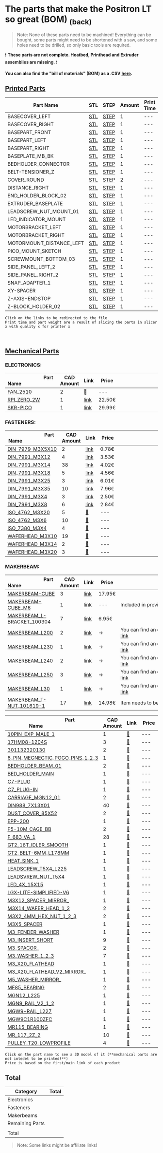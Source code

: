 # The parts that make the Positron LT so great (BOM) [<sub>(back)</sub>](../../../)
>Note: None of these parts need to be machined! Everything can be bought, some parts might need to be shortened with a saw, and some holes need to be drilled, so only basic tools are required.

:exclamation: **These parts are not complete. Heatbed, Printhead and Extruder assemblies are missing.** :exclamation:

**You can also find the "bill of materials" (BOM) as a .CSV [here](./bom.csv).**

## [Printed Parts](./Printed%20Parts)

|                  Part Name                  | STL | STEP |Amount| Print Time | Weight (g)|
| --- | --- | --- | --- | --- | --- |
| BASECOVER_LEFT | [STL](./Printed%20Parts/STL/BASECOVER_LEFT.stl) | [STEP](./Printed%20Parts/STEP/BASECOVER_LEFT.step) | 1 |  ---  |  ---  |
| BASECOVER_RIGHT | [STL](./Printed%20Parts/STL/BASECOVER_RIGHT.stl) | [STEP](./Printed%20Parts/STEP/BASECOVER_RIGHT.step) | 1 |  ---  |  ---  |
| BASEPART_FRONT | [STL](./Printed%20Parts/STL/BASEPART_FRONT.stl) | [STEP](./Printed%20Parts/STEP/BASEPART_FRONT.step) | 1 |  ---  |  ---  |
| BASEPART_LEFT | [STL](./Printed%20Parts/STL/BASEPART_LEFT.stl) | [STEP](./Printed%20Parts/STEP/BASEPART_LEFT.step) | 1 |  ---  |  ---  |
| BASEPART_RIGHT | [STL](./Printed%20Parts/STL/BASEPART_RIGHT.stl) | [STEP](./Printed%20Parts/STEP/BASEPART_RIGHT.step) | 1 |  ---  |  ---  |
| BASEPLATE_MB_BK | [STL](./Printed%20Parts/STL/BASEPLATE_MB_BK.stl) | [STEP](./Printed%20Parts/STEP/BASEPLATE_MB_BK.step) | 1 |  ---  |  ---  |
| BEDHOLDER_CONNECTOR | [STL](./Printed%20Parts/STL/BEDHOLDER_CONNECTOR.stl) | [STEP](./Printed%20Parts/STEP/BEDHOLDER_CONNECTOR.step) | 1 |  ---  |  ---  |
| BELT-TENSIONER_Z | [STL](./Printed%20Parts/STL/BELT-TENSIONER_Z.stl) | [STEP](./Printed%20Parts/STEP/BELT-TENSIONER_Z.step) | 1 |  ---  |  ---  |
| COVER_ROUND | [STL](./Printed%20Parts/STL/COVER_ROUND.stl) | [STEP](./Printed%20Parts/STEP/COVER_ROUND.step) | 2 |  ---  |  ---  |
| DISTANCE_RIGHT | [STL](./Printed%20Parts/STL/DISTANCE_RIGHT.stl) | [STEP](./Printed%20Parts/STEP/DISTANCE_RIGHT.step) | 1 |  ---  |  ---  |
| END_HOLDER_BLOCK_02 | [STL](./Printed%20Parts/STL/END_HOLDER_BLOCK_02.stl) | [STEP](./Printed%20Parts/STEP/END_HOLDER_BLOCK_02.step) | 1 |  ---  |  ---  |
| EXTRUDER_BASEPLATE | [STL](./Printed%20Parts/STL/EXTRUDER_BASEPLATE.stl) | [STEP](./Printed%20Parts/STEP/EXTRUDER_BASEPLATE.step) | 1 |  ---  |  ---  |
| LEADSCREW_NUT_MOUNT_01 | [STL](./Printed%20Parts/STL/LEADSCREW_NUT_MOUNT_01.stl) | [STEP](./Printed%20Parts/STEP/LEADSCREW_NUT_MOUNT_01.step) | 1 |  ---  |  ---  |
| LED_INDICATOR_MOUNT | [STL](./Printed%20Parts/STL/LED_INDICATOR_MOUNT.stl) | [STEP](./Printed%20Parts/STEP/LED_INDICATOR_MOUNT.step) | 1 |  ---  |  ---  |
| MOTORBRACKET_LEFT | [STL](./Printed%20Parts/STL/MOTORBRACKET_LEFT.stl) | [STEP](./Printed%20Parts/STEP/MOTORBRACKET_LEFT.step) | 1 |  ---  |  ---  |
| MOTORBRACKET_RIGHT | [STL](./Printed%20Parts/STL/MOTORBRACKET_RIGHT.stl) | [STEP](./Printed%20Parts/STEP/MOTORBRACKET_RIGHT.step) | 1 |  ---  |  ---  |
| MOTORMOUNT_DISTANCE_LEFT | [STL](./Printed%20Parts/STL/MOTORMOUNT_DISTANCE_LEFT.stl) | [STEP](./Printed%20Parts/STEP/MOTORMOUNT_DISTANCE_LEFT.step) | 1 |  ---  |  ---  |
| PICO_MOUNT_SKETCH | [STL](./Printed%20Parts/STL/PICO_MOUNT_SKETCH.stl) | [STEP](./Printed%20Parts/STEP/PICO_MOUNT_SKETCH.step) | 1 |  ---  |  ---  |
| SCREWMOUNT_BOTTOM_03 | [STL](./Printed%20Parts/STL/SCREWMOUNT_BOTTOM_03.stl) | [STEP](./Printed%20Parts/STEP/SCREWMOUNT_BOTTOM_03.step) | 1 |  ---  |  ---  |
| SIDE_PANEL_LEFT_2 | [STL](./Printed%20Parts/STL/SIDE_PANEL_LEFT_2.stl) | [STEP](./Printed%20Parts/STEP/SIDE_PANEL_LEFT_2.step) | 1 |  ---  |  ---  |
| SIDE_PANEL_RIGHT_2 | [STL](./Printed%20Parts/STL/SIDE_PANEL_RIGHT_2.stl) | [STEP](./Printed%20Parts/STEP/SIDE_PANEL_RIGHT_2.step) | 1 |  ---  |  ---  |
| SNAP_ADAPTER_1 | [STL](./Printed%20Parts/STL/SNAP_ADAPTER_1.stl) | [STEP](./Printed%20Parts/STEP/SNAP_ADAPTER_1.step) | 1 |  ---  |  ---  |
| XY-SPACER | [STL](./Printed%20Parts/STL/XY-SPACER.stl) | [STEP](./Printed%20Parts/STEP/XY-SPACER.step) | 1 |  ---  |  ---  |
| Z-AXIS-ENDSTOP | [STL](./Printed%20Parts/STL/Z-AXIS-ENDSTOP.stl) | [STEP](./Printed%20Parts/STEP/Z-AXIS-ENDSTOP.step) | 1 |  ---  |  ---  |
| Z-BLOCK_HOLDER_02 | [STL](./Printed%20Parts/STL/Z-BLOCK_HOLDER_02.stl) | [STEP](./Printed%20Parts/STEP/Z-BLOCK_HOLDER_02.step) | 1 |  ---  |  ---  |

``Click on the links to be redirected to the file``<br>
``Print time and part weight are a result of slicing the parts in slicer x with quality x for printer x``

<br>

## [Mechanical Parts](./Mechanical%20Parts)

### ELECTRONICS:
|                          Part Name                          |CAD Amount| Link | Price |                                   Note                                   |
| --- | --- | --- | --- | --- |
| [FAN_2510](./Mechanical%20Parts/FAN_2510.stl) | 2 | [:small_red_triangle:](---) | --- |  |
| [RPI_ZERO_2W](./Mechanical%20Parts/RPI_ZERO_2W.stl) | 1 | [link](https://www.reichelt.de/raspberry-pi-zero-2-w-4x-1-ghz-512-mb-ram-wlan-bt-rasp-pi-zero2-w-p313902.html) | 22.50€ |  |
| [SKR-PICO](./Mechanical%20Parts/SKR-PICO.stl) | 1 | [link](https://amzn.eu/exkvn5W) | 29.99€ |  |

### FASTENERS:
|                          Part Name                          |CAD Amount| Link | Price |                                   Note                                   |
| --- | --- | --- | --- | --- |
| [DIN_7979_M3X5X10](./Mechanical%20Parts/DIN_7979_M3X5X10.stl) | 2 | [link](https://de.aliexpress.com/item/1005003413546927.html?spm=a2g0o.productlist.main.7.3eb9132cAFOvsf) | 0.78€ |  |
| [DIN_7991_M3X12](./Mechanical%20Parts/DIN_7991_M3X12.stl) | 4 | [link](https://de.aliexpress.com/item/1005004510663195.html) | 3.53€ |  |
| [DIN_7991_M3X14](./Mechanical%20Parts/DIN_7991_M3X14.stl) | 38 | [link](https://de.aliexpress.com/item/1005004510663195.html) | 4.02€ |  |
| [DIN_7991_M3X18](./Mechanical%20Parts/DIN_7991_M3X18.stl) | 5 | [link](https://de.aliexpress.com/item/1005004510663195.html) | 4.56€ |  |
| [DIN_7991_M3X25](./Mechanical%20Parts/DIN_7991_M3X25.stl) | 3 | [link](https://de.aliexpress.com/item/1005004510663195.html) | 6.01€ |  |
| [DIN_7991_M3X35](./Mechanical%20Parts/DIN_7991_M3X35.stl) | 10 | [link](https://de.aliexpress.com/item/1005004510663195.html) | 7.96€ |  |
| [DIN_7991_M3X4](./Mechanical%20Parts/DIN_7991_M3X4.stl) | 3 | [link](https://de.aliexpress.com/item/1005004510663195.html) | 2.50€ |  |
| [DIN_7991_M3X8](./Mechanical%20Parts/DIN_7991_M3X8.stl) | 6 | [link](https://de.aliexpress.com/item/1005004510663195.html) | 2.84€ |  |
| [ISO_4762_M3X20](./Mechanical%20Parts/ISO_4762_M3X20.stl) | 5 | [:small_red_triangle:](---) | --- |  |
| [ISO_4762_M3X6](./Mechanical%20Parts/ISO_4762_M3X6.stl) | 10 | [:small_red_triangle:](---) | --- |  |
| [ISO_7380_M3X4](./Mechanical%20Parts/ISO_7380_M3X4.stl) | 4 | [:small_red_triangle:](---) | --- |  |
| [WAFERHEAD_M3X10](./Mechanical%20Parts/WAFERHEAD_M3X10.stl) | 19 | [:small_red_triangle:](---) | --- |  |
| [WAFERHEAD_M3X14](./Mechanical%20Parts/WAFERHEAD_M3X14.stl) | 2 | [:small_red_triangle:](---) | --- |  |
| [WAFERHEAD_M3X20](./Mechanical%20Parts/WAFERHEAD_M3X20.stl) | 3 | [:small_red_triangle:](---) | --- |  |

### MAKERBEAM:
|                          Part Name                          |CAD Amount| Link | Price |                                   Note                                   |
| --- | --- | --- | --- | --- |
| [MAKERBEAM-CUBE](./Mechanical%20Parts/MAKERBEAM-CUBE.stl) | 3 | [link](https://www.makerbeam.com/makerbeam-corner-cubes-12p-black-for-makerbeam.html?id=24117589) | 17.95€ |  |
| [MAKERBEAM-CUBE_M6](./Mechanical%20Parts/MAKERBEAM-CUBE_M6.stl) | 1 | [link](https://www.makerbeam.com/makerbeam-corner-cubes-12p-black-for-makerbeam.html?id=24117589) | --- | Included in previous cube order. |
| [MAKERBEAM_L-BRACKET_100304](./Mechanical%20Parts/MAKERBEAM_L-BRACKET_100304.stl) | 7 | [link](https://www.makerbeam.com/makerbeam-90-degree-brackets-12p.html?id=24117637) | 6.95€ |  |
| [MAKERBEAM_L200](./Mechanical%20Parts/MAKERBEAM_L200.stl) | 2 | [link](https://www.makerbeam.com/makerbeam/makerbeam-10x10mm-profile-lengths-anodised-in-blac/) | -> | You can find an optimized cutting plan here: [link](https://github.com/Fliens/Positron_LT/blob/main/Parts/MakerbeamCuts.png) |
| [MAKERBEAM_L230](./Mechanical%20Parts/MAKERBEAM_L230.stl) | 1 | [link](https://www.makerbeam.com/makerbeam/makerbeam-10x10mm-profile-lengths-anodised-in-blac/) | -> | You can find an optimized cutting plan here: [link](https://github.com/Fliens/Positron_LT/blob/main/Parts/MakerbeamCuts.png) |
| [MAKERBEAM_L240](./Mechanical%20Parts/MAKERBEAM_L240.stl) | 2 | [link](https://www.makerbeam.com/makerbeam/makerbeam-10x10mm-profile-lengths-anodised-in-blac/) | -> | You can find an optimized cutting plan here: [link](https://github.com/Fliens/Positron_LT/blob/main/Parts/MakerbeamCuts.png) |
| [MAKERBEAM_L250](./Mechanical%20Parts/MAKERBEAM_L250.stl) | 3 | [link](https://www.makerbeam.com/makerbeam/makerbeam-10x10mm-profile-lengths-anodised-in-blac/) | -> | You can find an optimized cutting plan here: [link](https://github.com/Fliens/Positron_LT/blob/main/Parts/MakerbeamCuts.png) |
| [MAKERBEAM_L30](./Mechanical%20Parts/MAKERBEAM_L30.stl) | 1 | [link](https://www.makerbeam.com/makerbeam/makerbeam-10x10mm-profile-lengths-anodised-in-blac/) | -> | You can find an optimized cutting plan here: [link](https://github.com/Fliens/Positron_LT/blob/main/Parts/MakerbeamCuts.png) |
| [MAKERBEAM_T-NUT_101619-1](./Mechanical%20Parts/MAKERBEAM_T-NUT_101619-1.stl) | 17 | [link](https://www.makerbeam.com/makerbeam-t-slot-nuts-for-makerbeam-25p.html) | 14.98€ | Item needs to be bought twice |

|                          Part Name                          |CAD Amount| Link | Price |                                   Note                                   |
| --- | --- | --- | --- | --- |
| [10PIN_EXP_MALE_1](./Mechanical%20Parts/10PIN_EXP_MALE_1.stl) | 1 | [:small_red_triangle:](---) | --- |  |
| [17HM08-1204S](./Mechanical%20Parts/17HM08-1204S.stl) | 3 | [:small_red_triangle:](---) | --- |  |
| [301132320130](./Mechanical%20Parts/301132320130.stl) | 2 | [:small_red_triangle:](---) | --- |  |
| [6_PIN_MEGNEGTIC_POGO_PINS_1_2_3](./Mechanical%20Parts/6_PIN_MEGNEGTIC_POGO_PINS_1_2_3.stl) | 1 | [:small_red_triangle:](---) | --- |  |
| [BEDHOLDER_BEAM_01](./Mechanical%20Parts/BEDHOLDER_BEAM_01.stl) | 2 | [:small_red_triangle:](---) | --- |  |
| [BED_HOLDER_MAIN](./Mechanical%20Parts/BED_HOLDER_MAIN.stl) | 1 | [:small_red_triangle:](---) | --- |  |
| [C7-PLUG](./Mechanical%20Parts/C7-PLUG.stl) | 1 | [:small_red_triangle:](---) | --- |  |
| [C7_PLUG-IN](./Mechanical%20Parts/C7_PLUG-IN.stl) | 1 | [:small_red_triangle:](---) | --- |  |
| [CARRIAGE_MGN12_01](./Mechanical%20Parts/CARRIAGE_MGN12_01.stl) | 2 | [:small_red_triangle:](---) | --- |  |
| [DIN988_7X13X01](./Mechanical%20Parts/DIN988_7X13X01.stl) | 40 | [:small_red_triangle:](---) | --- |  |
| [DUST_COVER_85X52](./Mechanical%20Parts/DUST_COVER_85X52.stl) | 2 | [:small_red_triangle:](---) | --- |  |
| [EPP-200](./Mechanical%20Parts/EPP-200.stl) | 1 | [:small_red_triangle:](---) | --- |  |
| [F5-10M_CAGE_BB](./Mechanical%20Parts/F5-10M_CAGE_BB.stl) | 2 | [:small_red_triangle:](---) | --- |  |
| [F_683_VA_1](./Mechanical%20Parts/F_683_VA_1.stl) | 28 | [:small_red_triangle:](---) | --- |  |
| [GT2_16T_IDLER_SMOOTH](./Mechanical%20Parts/GT2_16T_IDLER_SMOOTH.stl) | 1 | [:small_red_triangle:](---) | --- |  |
| [GT2_BELT-6MM_L178MM](./Mechanical%20Parts/GT2_BELT-6MM_L178MM.stl) | 1 | [:small_red_triangle:](---) | --- |  |
| [HEAT_SINK_1](./Mechanical%20Parts/HEAT_SINK_1.stl) | 1 | [:small_red_triangle:](---) | --- |  |
| [LEADSCREW_T5X4_L225](./Mechanical%20Parts/LEADSCREW_T5X4_L225.stl) | 1 | [:small_red_triangle:](---) | --- |  |
| [LEADSVREW_NUT_T5X4](./Mechanical%20Parts/LEADSVREW_NUT_T5X4.stl) | 1 | [:small_red_triangle:](---) | --- |  |
| [LED_4X_15X15](./Mechanical%20Parts/LED_4X_15X15.stl) | 1 | [:small_red_triangle:](---) | --- |  |
| [LGX-LITE-SIMPLIFIED-V6](./Mechanical%20Parts/LGX-LITE-SIMPLIFIED-V6.stl) | 1 | [:small_red_triangle:](---) | --- |  |
| [M3X12_SPACER_MIRROR_](./Mechanical%20Parts/M3X12_SPACER_MIRROR_.stl) | 1 | [:small_red_triangle:](---) | --- |  |
| [M3X14_WAFER_HEAD_1_2](./Mechanical%20Parts/M3X14_WAFER_HEAD_1_2.stl) | 2 | [:small_red_triangle:](---) | --- |  |
| [M3X2_4MM_HEX_NUT_1_2_3](./Mechanical%20Parts/M3X2_4MM_HEX_NUT_1_2_3.stl) | 2 | [:small_red_triangle:](---) | --- |  |
| [M3X5_SPACER](./Mechanical%20Parts/M3X5_SPACER.stl) | 1 | [:small_red_triangle:](---) | --- |  |
| [M3_FENDER_WASHER](./Mechanical%20Parts/M3_FENDER_WASHER.stl) | 1 | [:small_red_triangle:](---) | --- |  |
| [M3_INSERT_SHORT](./Mechanical%20Parts/M3_INSERT_SHORT.stl) | 9 | [:small_red_triangle:](---) | --- |  |
| [M3_SPACOR_](./Mechanical%20Parts/M3_SPACOR_.stl) | 2 | [:small_red_triangle:](---) | --- |  |
| [M3_WASHER_1_2_3](./Mechanical%20Parts/M3_WASHER_1_2_3.stl) | 7 | [:small_red_triangle:](---) | --- |  |
| [M3_X20_FLATHEAD](./Mechanical%20Parts/M3_X20_FLATHEAD.stl) | 1 | [:small_red_triangle:](---) | --- |  |
| [M3_X20_FLATHEAD_V2_MIRROR_](./Mechanical%20Parts/M3_X20_FLATHEAD_V2_MIRROR_.stl) | 1 | [:small_red_triangle:](---) | --- |  |
| [M5_WASHER_MIRROR_](./Mechanical%20Parts/M5_WASHER_MIRROR_.stl) | 1 | [:small_red_triangle:](---) | --- |  |
| [MF85_BEARING](./Mechanical%20Parts/MF85_BEARING.stl) | 2 | [:small_red_triangle:](---) | --- |  |
| [MGN12_L225](./Mechanical%20Parts/MGN12_L225.stl) | 1 | [:small_red_triangle:](---) | --- |  |
| [MGN9_RAIL_V2_1_2](./Mechanical%20Parts/MGN9_RAIL_V2_1_2.stl) | 1 | [:small_red_triangle:](---) | --- |  |
| [MGW9-RAIL_L227](./Mechanical%20Parts/MGW9-RAIL_L227.stl) | 1 | [:small_red_triangle:](---) | --- |  |
| [MGW9C1R100ZFC](./Mechanical%20Parts/MGW9C1R100ZFC.stl) | 1 | [:small_red_triangle:](---) | --- |  |
| [MR115_BEARING](./Mechanical%20Parts/MR115_BEARING.stl) | 1 | [:small_red_triangle:](---) | --- |  |
| [MR_117_2Z_2](./Mechanical%20Parts/MR_117_2Z_2.stl) | 10 | [:small_red_triangle:](---) | --- |  |
| [PULLEY_T20_LOWPROFILE](./Mechanical%20Parts/PULLEY_T20_LOWPROFILE.stl) | 4 | [:small_red_triangle:](---) | --- |  |

``Click on the part name to see a 3D model of it (**mechanical parts are not intedet to be printed!**)``<br>
``Price is based on the first/main link of each product``

## Total
| Category | Total |
| --- | --- |
| Electronics | |
| Fasteners | |
| Makerbeams| |
| Remaining Parts | |
| | |
| Total | |


> Note: Some links might be affiliate links!
